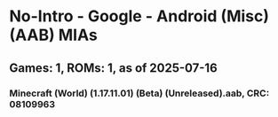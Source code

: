 # No-Intro - Google - Android (Misc) (AAB) MIAs
## Games: 1, ROMs: 1, as of 2025-07-16

### Minecraft (World) (1.17.11.01) (Beta) (Unreleased).aab, CRC: 08109963
